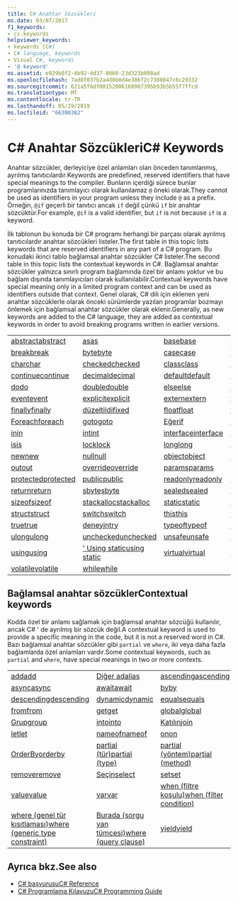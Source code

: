 ```yaml
---
title: C# Anahtar Sözcükleri
ms.date: 03/07/2017
f1_keywords:
- cs.keywords
helpviewer_keywords:
- keywords [C#]
- C# language, keywords
- Visual C#, keywords
- '@ keyword'
ms.assetid: e929b0f2-4b92-4d37-8060-23d323b098ad
ms.openlocfilehash: 7ad8f037b2a4d8b0d4e386f2c7380047c6c29332
ms.sourcegitcommit: 621a5f6df00152006160987395b93b5b55f7ffcd
ms.translationtype: MT
ms.contentlocale: tr-TR
ms.lasthandoff: 05/29/2019
ms.locfileid: "66300382"
---
```

# <a name="c-keywords"></a><span data-ttu-id="8eb4a-102">C# Anahtar Sözcükleri</span><span class="sxs-lookup"><span data-stu-id="8eb4a-102">C# Keywords</span></span>

<span data-ttu-id="8eb4a-103">Anahtar sözcükler, derleyiciye özel anlamları olan önceden tanımlanmış, ayrılmış tanıtıcılardır.</span><span class="sxs-lookup"><span data-stu-id="8eb4a-103">Keywords are predefined, reserved identifiers that have special meanings to the compiler.</span></span> <span data-ttu-id="8eb4a-104">Bunların içerdiği sürece bunlar programlarınızda tanımlayıcı olarak kullanılamaz `@` öneki olarak.</span><span class="sxs-lookup"><span data-stu-id="8eb4a-104">They cannot be used as identifiers in your program unless they include `@` as a prefix.</span></span> <span data-ttu-id="8eb4a-105">Örneğin, `@if` geçerli bir tanıtıcı ancak `if` değil çünkü `if` bir anahtar sözcüktür.</span><span class="sxs-lookup"><span data-stu-id="8eb4a-105">For example, `@if` is a valid identifier, but `if` is not because `if` is a keyword.</span></span>  
  
 <span data-ttu-id="8eb4a-106">İlk tablonun bu konuda bir C# programı herhangi bir parçası olarak ayrılmış tanıtıcılardır anahtar sözcükleri listeler.</span><span class="sxs-lookup"><span data-stu-id="8eb4a-106">The first table in this topic lists keywords that are reserved identifiers in any part of a C# program.</span></span> <span data-ttu-id="8eb4a-107">Bu konudaki ikinci tablo bağlamsal anahtar sözcükler C# listeler.</span><span class="sxs-lookup"><span data-stu-id="8eb4a-107">The second table in this topic lists the contextual keywords in C#.</span></span> <span data-ttu-id="8eb4a-108">Bağlamsal anahtar sözcükler yalnızca sınırlı program bağlamında özel bir anlamı yoktur ve bu bağlam dışında tanımlayıcıları olarak kullanılabilir.</span><span class="sxs-lookup"><span data-stu-id="8eb4a-108">Contextual keywords have special meaning only in a limited program context and can be used as identifiers outside that context.</span></span> <span data-ttu-id="8eb4a-109">Genel olarak, C# dili için eklenen yeni anahtar sözcüklerle olarak önceki sürümlerde yazılan programlar bozmayı önlemek için bağlamsal anahtar sözcükler olarak eklenir.</span><span class="sxs-lookup"><span data-stu-id="8eb4a-109">Generally, as new keywords are added to the C# language, they are added as contextual keywords in order to avoid breaking programs written in earlier versions.</span></span>  
  
|||||  
|---|---|---|---|  
|[<span data-ttu-id="8eb4a-110">abstract</span><span class="sxs-lookup"><span data-stu-id="8eb4a-110">abstract</span></span>](../../../csharp/language-reference/keywords/abstract.md)|[<span data-ttu-id="8eb4a-111">as</span><span class="sxs-lookup"><span data-stu-id="8eb4a-111">as</span></span>](../../../csharp/language-reference/keywords/as.md)|[<span data-ttu-id="8eb4a-112">base</span><span class="sxs-lookup"><span data-stu-id="8eb4a-112">base</span></span>](../../../csharp/language-reference/keywords/base.md)|[<span data-ttu-id="8eb4a-113">bool</span><span class="sxs-lookup"><span data-stu-id="8eb4a-113">bool</span></span>](../../../csharp/language-reference/keywords/bool.md)|  
|[<span data-ttu-id="8eb4a-114">break</span><span class="sxs-lookup"><span data-stu-id="8eb4a-114">break</span></span>](../../../csharp/language-reference/keywords/break.md)|[<span data-ttu-id="8eb4a-115">byte</span><span class="sxs-lookup"><span data-stu-id="8eb4a-115">byte</span></span>](../../../csharp/language-reference/keywords/byte.md)|[<span data-ttu-id="8eb4a-116">case</span><span class="sxs-lookup"><span data-stu-id="8eb4a-116">case</span></span>](../../../csharp/language-reference/keywords/switch.md)|[<span data-ttu-id="8eb4a-117">Yakalama</span><span class="sxs-lookup"><span data-stu-id="8eb4a-117">catch</span></span>](../../../csharp/language-reference/keywords/try-catch.md)|  
|[<span data-ttu-id="8eb4a-118">char</span><span class="sxs-lookup"><span data-stu-id="8eb4a-118">char</span></span>](../../../csharp/language-reference/keywords/char.md)|[<span data-ttu-id="8eb4a-119">checked</span><span class="sxs-lookup"><span data-stu-id="8eb4a-119">checked</span></span>](../../../csharp/language-reference/keywords/checked.md)|[<span data-ttu-id="8eb4a-120">class</span><span class="sxs-lookup"><span data-stu-id="8eb4a-120">class</span></span>](../../../csharp/language-reference/keywords/class.md)|[<span data-ttu-id="8eb4a-121">const</span><span class="sxs-lookup"><span data-stu-id="8eb4a-121">const</span></span>](../../../csharp/language-reference/keywords/const.md)|  
|[<span data-ttu-id="8eb4a-122">continue</span><span class="sxs-lookup"><span data-stu-id="8eb4a-122">continue</span></span>](../../../csharp/language-reference/keywords/continue.md)|[<span data-ttu-id="8eb4a-123">decimal</span><span class="sxs-lookup"><span data-stu-id="8eb4a-123">decimal</span></span>](../../../csharp/language-reference/keywords/decimal.md)|[<span data-ttu-id="8eb4a-124">default</span><span class="sxs-lookup"><span data-stu-id="8eb4a-124">default</span></span>](../../../csharp/language-reference/keywords/default.md)|[<span data-ttu-id="8eb4a-125">delegate</span><span class="sxs-lookup"><span data-stu-id="8eb4a-125">delegate</span></span>](../../../csharp/language-reference/keywords/delegate.md)|  
|[<span data-ttu-id="8eb4a-126">do</span><span class="sxs-lookup"><span data-stu-id="8eb4a-126">do</span></span>](../../../csharp/language-reference/keywords/do.md)|[<span data-ttu-id="8eb4a-127">double</span><span class="sxs-lookup"><span data-stu-id="8eb4a-127">double</span></span>](../../../csharp/language-reference/keywords/double.md)|[<span data-ttu-id="8eb4a-128">else</span><span class="sxs-lookup"><span data-stu-id="8eb4a-128">else</span></span>](../../../csharp/language-reference/keywords/if-else.md)|[<span data-ttu-id="8eb4a-129">enum</span><span class="sxs-lookup"><span data-stu-id="8eb4a-129">enum</span></span>](../../../csharp/language-reference/keywords/enum.md)|  
|[<span data-ttu-id="8eb4a-130">event</span><span class="sxs-lookup"><span data-stu-id="8eb4a-130">event</span></span>](../../../csharp/language-reference/keywords/event.md)|[<span data-ttu-id="8eb4a-131">explicit</span><span class="sxs-lookup"><span data-stu-id="8eb4a-131">explicit</span></span>](../../../csharp/language-reference/keywords/explicit.md)|[<span data-ttu-id="8eb4a-132">extern</span><span class="sxs-lookup"><span data-stu-id="8eb4a-132">extern</span></span>](../../../csharp/language-reference/keywords/extern.md)|[<span data-ttu-id="8eb4a-133">false</span><span class="sxs-lookup"><span data-stu-id="8eb4a-133">false</span></span>](false-literal.md)|  
|[<span data-ttu-id="8eb4a-134">finally</span><span class="sxs-lookup"><span data-stu-id="8eb4a-134">finally</span></span>](../../../csharp/language-reference/keywords/try-finally.md)|[<span data-ttu-id="8eb4a-135">düzeltildi</span><span class="sxs-lookup"><span data-stu-id="8eb4a-135">fixed</span></span>](../../../csharp/language-reference/keywords/fixed-statement.md)|[<span data-ttu-id="8eb4a-136">float</span><span class="sxs-lookup"><span data-stu-id="8eb4a-136">float</span></span>](../../../csharp/language-reference/keywords/float.md)|[<span data-ttu-id="8eb4a-137">for</span><span class="sxs-lookup"><span data-stu-id="8eb4a-137">for</span></span>](../../../csharp/language-reference/keywords/for.md)|  
|[<span data-ttu-id="8eb4a-138">Foreach</span><span class="sxs-lookup"><span data-stu-id="8eb4a-138">foreach</span></span>](../../../csharp/language-reference/keywords/foreach-in.md)|[<span data-ttu-id="8eb4a-139">goto</span><span class="sxs-lookup"><span data-stu-id="8eb4a-139">goto</span></span>](../../../csharp/language-reference/keywords/goto.md)|[<span data-ttu-id="8eb4a-140">Eğer</span><span class="sxs-lookup"><span data-stu-id="8eb4a-140">if</span></span>](../../../csharp/language-reference/keywords/if-else.md)|[<span data-ttu-id="8eb4a-141">implicit</span><span class="sxs-lookup"><span data-stu-id="8eb4a-141">implicit</span></span>](../../../csharp/language-reference/keywords/implicit.md)|  
|[<span data-ttu-id="8eb4a-142">in</span><span class="sxs-lookup"><span data-stu-id="8eb4a-142">in</span></span>](../../../csharp/language-reference/keywords/in.md)|[<span data-ttu-id="8eb4a-143">int</span><span class="sxs-lookup"><span data-stu-id="8eb4a-143">int</span></span>](../../../csharp/language-reference/keywords/int.md)|[<span data-ttu-id="8eb4a-144">interface</span><span class="sxs-lookup"><span data-stu-id="8eb4a-144">interface</span></span>](../../../csharp/language-reference/keywords/interface.md)|[<span data-ttu-id="8eb4a-145">internal</span><span class="sxs-lookup"><span data-stu-id="8eb4a-145">internal</span></span>](../../../csharp/language-reference/keywords/internal.md)|
|[<span data-ttu-id="8eb4a-146">is</span><span class="sxs-lookup"><span data-stu-id="8eb4a-146">is</span></span>](../../../csharp/language-reference/keywords/is.md)|[<span data-ttu-id="8eb4a-147">lock</span><span class="sxs-lookup"><span data-stu-id="8eb4a-147">lock</span></span>](../../../csharp/language-reference/keywords/lock-statement.md)|[<span data-ttu-id="8eb4a-148">long</span><span class="sxs-lookup"><span data-stu-id="8eb4a-148">long</span></span>](../../../csharp/language-reference/keywords/long.md)|[<span data-ttu-id="8eb4a-149">namespace</span><span class="sxs-lookup"><span data-stu-id="8eb4a-149">namespace</span></span>](../../../csharp/language-reference/keywords/namespace.md)|
|[<span data-ttu-id="8eb4a-150">new</span><span class="sxs-lookup"><span data-stu-id="8eb4a-150">new</span></span>](../../../csharp/language-reference/keywords/new.md)|[<span data-ttu-id="8eb4a-151">null</span><span class="sxs-lookup"><span data-stu-id="8eb4a-151">null</span></span>](../../../csharp/language-reference/keywords/null.md)|[<span data-ttu-id="8eb4a-152">object</span><span class="sxs-lookup"><span data-stu-id="8eb4a-152">object</span></span>](../../../csharp/language-reference/keywords/object.md)|[<span data-ttu-id="8eb4a-153">operator</span><span class="sxs-lookup"><span data-stu-id="8eb4a-153">operator</span></span>](../../../csharp/language-reference/keywords/operator.md)|
|[<span data-ttu-id="8eb4a-154">out</span><span class="sxs-lookup"><span data-stu-id="8eb4a-154">out</span></span>](../../../csharp/language-reference/keywords/out.md)|[<span data-ttu-id="8eb4a-155">override</span><span class="sxs-lookup"><span data-stu-id="8eb4a-155">override</span></span>](../../../csharp/language-reference/keywords/override.md)|[<span data-ttu-id="8eb4a-156">params</span><span class="sxs-lookup"><span data-stu-id="8eb4a-156">params</span></span>](../../../csharp/language-reference/keywords/params.md)|[<span data-ttu-id="8eb4a-157">private</span><span class="sxs-lookup"><span data-stu-id="8eb4a-157">private</span></span>](../../../csharp/language-reference/keywords/private.md)|
|[<span data-ttu-id="8eb4a-158">protected</span><span class="sxs-lookup"><span data-stu-id="8eb4a-158">protected</span></span>](../../../csharp/language-reference/keywords/protected.md)|[<span data-ttu-id="8eb4a-159">public</span><span class="sxs-lookup"><span data-stu-id="8eb4a-159">public</span></span>](../../../csharp/language-reference/keywords/public.md)|[<span data-ttu-id="8eb4a-160">readonly</span><span class="sxs-lookup"><span data-stu-id="8eb4a-160">readonly</span></span>](../../../csharp/language-reference/keywords/readonly.md)|[<span data-ttu-id="8eb4a-161">ref</span><span class="sxs-lookup"><span data-stu-id="8eb4a-161">ref</span></span>](../../../csharp/language-reference/keywords/ref.md)|
|[<span data-ttu-id="8eb4a-162">return</span><span class="sxs-lookup"><span data-stu-id="8eb4a-162">return</span></span>](../../../csharp/language-reference/keywords/return.md)|[<span data-ttu-id="8eb4a-163">sbyte</span><span class="sxs-lookup"><span data-stu-id="8eb4a-163">sbyte</span></span>](../../../csharp/language-reference/keywords/sbyte.md)|[<span data-ttu-id="8eb4a-164">sealed</span><span class="sxs-lookup"><span data-stu-id="8eb4a-164">sealed</span></span>](../../../csharp/language-reference/keywords/sealed.md)|[<span data-ttu-id="8eb4a-165">short</span><span class="sxs-lookup"><span data-stu-id="8eb4a-165">short</span></span>](../../../csharp/language-reference/keywords/short.md)||
[<span data-ttu-id="8eb4a-166">sizeof</span><span class="sxs-lookup"><span data-stu-id="8eb4a-166">sizeof</span></span>](../../../csharp/language-reference/keywords/sizeof.md)|[<span data-ttu-id="8eb4a-167">stackalloc</span><span class="sxs-lookup"><span data-stu-id="8eb4a-167">stackalloc</span></span>](../../../csharp/language-reference/keywords/stackalloc.md)|[<span data-ttu-id="8eb4a-168">static</span><span class="sxs-lookup"><span data-stu-id="8eb4a-168">static</span></span>](../../../csharp/language-reference/keywords/static.md)|[<span data-ttu-id="8eb4a-169">string</span><span class="sxs-lookup"><span data-stu-id="8eb4a-169">string</span></span>](../../../csharp/language-reference/keywords/string.md)|
|[<span data-ttu-id="8eb4a-170">struct</span><span class="sxs-lookup"><span data-stu-id="8eb4a-170">struct</span></span>](../../../csharp/language-reference/keywords/struct.md)|[<span data-ttu-id="8eb4a-171">switch</span><span class="sxs-lookup"><span data-stu-id="8eb4a-171">switch</span></span>](../../../csharp/language-reference/keywords/switch.md)|[<span data-ttu-id="8eb4a-172">this</span><span class="sxs-lookup"><span data-stu-id="8eb4a-172">this</span></span>](../../../csharp/language-reference/keywords/this.md)|[<span data-ttu-id="8eb4a-173">throw</span><span class="sxs-lookup"><span data-stu-id="8eb4a-173">throw</span></span>](../../../csharp/language-reference/keywords/throw.md)|
|[<span data-ttu-id="8eb4a-174">true</span><span class="sxs-lookup"><span data-stu-id="8eb4a-174">true</span></span>](true-literal.md)|[<span data-ttu-id="8eb4a-175">deneyin</span><span class="sxs-lookup"><span data-stu-id="8eb4a-175">try</span></span>](../../../csharp/language-reference/keywords/try-catch.md)|[<span data-ttu-id="8eb4a-176">typeof</span><span class="sxs-lookup"><span data-stu-id="8eb4a-176">typeof</span></span>](../../../csharp/language-reference/keywords/typeof.md)|[<span data-ttu-id="8eb4a-177">uint</span><span class="sxs-lookup"><span data-stu-id="8eb4a-177">uint</span></span>](../../../csharp/language-reference/keywords/uint.md)|
|[<span data-ttu-id="8eb4a-178">ulong</span><span class="sxs-lookup"><span data-stu-id="8eb4a-178">ulong</span></span>](../../../csharp/language-reference/keywords/ulong.md)|[<span data-ttu-id="8eb4a-179">unchecked</span><span class="sxs-lookup"><span data-stu-id="8eb4a-179">unchecked</span></span>](../../../csharp/language-reference/keywords/unchecked.md)|[<span data-ttu-id="8eb4a-180">unsafe</span><span class="sxs-lookup"><span data-stu-id="8eb4a-180">unsafe</span></span>](../../../csharp/language-reference/keywords/unsafe.md)|[<span data-ttu-id="8eb4a-181">ushort</span><span class="sxs-lookup"><span data-stu-id="8eb4a-181">ushort</span></span>](../../../csharp/language-reference/keywords/ushort.md)|
|[<span data-ttu-id="8eb4a-182">using</span><span class="sxs-lookup"><span data-stu-id="8eb4a-182">using</span></span>](../../../csharp/language-reference/keywords/using.md)|[<span data-ttu-id="8eb4a-183">' Using static</span><span class="sxs-lookup"><span data-stu-id="8eb4a-183">using static</span></span>](using-static.md)|[<span data-ttu-id="8eb4a-184">virtual</span><span class="sxs-lookup"><span data-stu-id="8eb4a-184">virtual</span></span>](../../../csharp/language-reference/keywords/virtual.md)|[<span data-ttu-id="8eb4a-185">void</span><span class="sxs-lookup"><span data-stu-id="8eb4a-185">void</span></span>](../../../csharp/language-reference/keywords/void.md)|
|[<span data-ttu-id="8eb4a-186">volatile</span><span class="sxs-lookup"><span data-stu-id="8eb4a-186">volatile</span></span>](../../../csharp/language-reference/keywords/volatile.md)|[<span data-ttu-id="8eb4a-187">while</span><span class="sxs-lookup"><span data-stu-id="8eb4a-187">while</span></span>](../../../csharp/language-reference/keywords/while.md)|

## <a name="contextual-keywords"></a><span data-ttu-id="8eb4a-188">Bağlamsal anahtar sözcükler</span><span class="sxs-lookup"><span data-stu-id="8eb4a-188">Contextual keywords</span></span>

 <span data-ttu-id="8eb4a-189">Kodda özel bir anlamı sağlamak için bağlamsal anahtar sözcüğü kullanılır, ancak C# ' de ayrılmış bir sözcük değil.</span><span class="sxs-lookup"><span data-stu-id="8eb4a-189">A contextual keyword is used to provide a specific meaning in the code, but it is not a reserved word in C#.</span></span> <span data-ttu-id="8eb4a-190">Bazı bağlamsal anahtar sözcükler gibi `partial` ve `where`, iki veya daha fazla bağlamlarda özel anlamları vardır.</span><span class="sxs-lookup"><span data-stu-id="8eb4a-190">Some contextual keywords, such as `partial` and `where`, have special meanings in two or more contexts.</span></span>  
  
||||  
|---|---|---|  
|[<span data-ttu-id="8eb4a-191">add</span><span class="sxs-lookup"><span data-stu-id="8eb4a-191">add</span></span>](add.md)|[<span data-ttu-id="8eb4a-192">Diğer ad</span><span class="sxs-lookup"><span data-stu-id="8eb4a-192">alias</span></span>](extern-alias.md)|[<span data-ttu-id="8eb4a-193">ascending</span><span class="sxs-lookup"><span data-stu-id="8eb4a-193">ascending</span></span>](ascending.md)|
|[<span data-ttu-id="8eb4a-194">async</span><span class="sxs-lookup"><span data-stu-id="8eb4a-194">async</span></span>](async.md)|[<span data-ttu-id="8eb4a-195">await</span><span class="sxs-lookup"><span data-stu-id="8eb4a-195">await</span></span>](await.md)|[<span data-ttu-id="8eb4a-196">by</span><span class="sxs-lookup"><span data-stu-id="8eb4a-196">by</span></span>](by.md)|
|[<span data-ttu-id="8eb4a-197">descending</span><span class="sxs-lookup"><span data-stu-id="8eb4a-197">descending</span></span>](descending.md)|[<span data-ttu-id="8eb4a-198">dynamic</span><span class="sxs-lookup"><span data-stu-id="8eb4a-198">dynamic</span></span>](dynamic.md)|[<span data-ttu-id="8eb4a-199">equals</span><span class="sxs-lookup"><span data-stu-id="8eb4a-199">equals</span></span>](equals.md)|
|[<span data-ttu-id="8eb4a-200">from</span><span class="sxs-lookup"><span data-stu-id="8eb4a-200">from</span></span>](from-clause.md)|[<span data-ttu-id="8eb4a-201">get</span><span class="sxs-lookup"><span data-stu-id="8eb4a-201">get</span></span>](get.md)|[<span data-ttu-id="8eb4a-202">global</span><span class="sxs-lookup"><span data-stu-id="8eb4a-202">global</span></span>](global.md)|
|[<span data-ttu-id="8eb4a-203">Grup</span><span class="sxs-lookup"><span data-stu-id="8eb4a-203">group</span></span>](group-clause.md)|[<span data-ttu-id="8eb4a-204">into</span><span class="sxs-lookup"><span data-stu-id="8eb4a-204">into</span></span>](into.md)|[<span data-ttu-id="8eb4a-205">Katılın</span><span class="sxs-lookup"><span data-stu-id="8eb4a-205">join</span></span>](join-clause.md)|
|[<span data-ttu-id="8eb4a-206">let</span><span class="sxs-lookup"><span data-stu-id="8eb4a-206">let</span></span>](let-clause.md)|[<span data-ttu-id="8eb4a-207">nameof</span><span class="sxs-lookup"><span data-stu-id="8eb4a-207">nameof</span></span>](nameof.md)|[<span data-ttu-id="8eb4a-208">on</span><span class="sxs-lookup"><span data-stu-id="8eb4a-208">on</span></span>](on.md)|
|[<span data-ttu-id="8eb4a-209">OrderBy</span><span class="sxs-lookup"><span data-stu-id="8eb4a-209">orderby</span></span>](orderby-clause.md)|[<span data-ttu-id="8eb4a-210">partial (tür)</span><span class="sxs-lookup"><span data-stu-id="8eb4a-210">partial (type)</span></span>](partial-type.md)|[<span data-ttu-id="8eb4a-211">partial (yöntem)</span><span class="sxs-lookup"><span data-stu-id="8eb4a-211">partial (method)</span></span>](partial-method.md)|
|[<span data-ttu-id="8eb4a-212">remove</span><span class="sxs-lookup"><span data-stu-id="8eb4a-212">remove</span></span>](remove.md)|[<span data-ttu-id="8eb4a-213">Seçin</span><span class="sxs-lookup"><span data-stu-id="8eb4a-213">select</span></span>](select-clause.md)|[<span data-ttu-id="8eb4a-214">set</span><span class="sxs-lookup"><span data-stu-id="8eb4a-214">set</span></span>](set.md)|
|[<span data-ttu-id="8eb4a-215">value</span><span class="sxs-lookup"><span data-stu-id="8eb4a-215">value</span></span>](value.md)|[<span data-ttu-id="8eb4a-216">var</span><span class="sxs-lookup"><span data-stu-id="8eb4a-216">var</span></span>](var.md)|[<span data-ttu-id="8eb4a-217">when (filtre koşulu)</span><span class="sxs-lookup"><span data-stu-id="8eb4a-217">when (filter condition)</span></span>](when.md)|
|[<span data-ttu-id="8eb4a-218">where (genel tür kısıtlaması)</span><span class="sxs-lookup"><span data-stu-id="8eb4a-218">where (generic type constraint)</span></span>](where-generic-type-constraint.md)|[<span data-ttu-id="8eb4a-219">Burada (sorgu yan tümcesi)</span><span class="sxs-lookup"><span data-stu-id="8eb4a-219">where (query clause)</span></span>](where-clause.md)|[<span data-ttu-id="8eb4a-220">yield</span><span class="sxs-lookup"><span data-stu-id="8eb4a-220">yield</span></span>](yield.md)|
  
## <a name="see-also"></a><span data-ttu-id="8eb4a-221">Ayrıca bkz.</span><span class="sxs-lookup"><span data-stu-id="8eb4a-221">See also</span></span>

- [<span data-ttu-id="8eb4a-222">C# başvurusu</span><span class="sxs-lookup"><span data-stu-id="8eb4a-222">C# Reference</span></span>](../../../csharp/language-reference/index.md)
- [<span data-ttu-id="8eb4a-223">C# Programlama Kılavuzu</span><span class="sxs-lookup"><span data-stu-id="8eb4a-223">C# Programming Guide</span></span>](../../../csharp/programming-guide/index.md)
